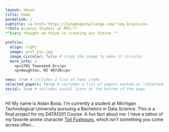 ```yaml
---
layout: about
title: home
permalink: /
subtitle: <a href='https://longdogechallenge.com/'>my brain</a>. 
**Data Science Student at MTU.**
*"Every thought we think is creating our future."*

profile:
  align: right
  image: prof_pic.jpg
  image_circular: false # crops the image to make it circular
  more_info: >
    <p>1701 Townsend Dr</p>
    <p>Houghton, MI 49720</p>

news: true # includes a list of news items
selected_papers: false # includes a list of papers marked as "selected={true}"
social: true # includes social icons at the bottom of the page
---
```


  Hi! My name is Aidan Boop.
I'm currently a student at Michigan Technological University pursuing a Bachelors in Data Science. 
This is a final project for my DATA1201 Course. 
A fun fact about me: I have a tattoo of my favorite anime character [Toji Fushiguro](https://jujutsu-kaisen.fandom.com/wiki/Toji_Fushiguro), which isn't something you come across often...












<!-- Saved for later use!
Edit `_bibliography/papers.bib` and Jekyll will render your [publications page](/al-folio/publications/) automatically.
This theme is set up to use [Font Awesome icons](https://fontawesome.com/) and [Academicons](https://jpswalsh.github.io/academicons/), like the ones below.-->
